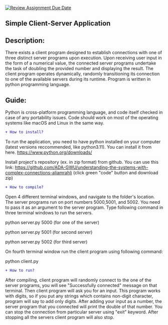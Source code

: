 [![Review Assignment Due Date](https://classroom.github.com/assets/deadline-readme-button-24ddc0f5d75046c5622901739e7c5dd533143b0c8e959d652212380cedb1ea36.svg)](https://classroom.github.com/a/Bp585G7b)

## Simple Client-Server Application

## Description: 

There exists a client program designed to establish connections with one of three distinct server programs upon execution. Upon receiving user input in the form of a numerical value, the connected server programs undertake the task of doubling the provided number and displaying the result. The client program operates dynamically, randomly transitioning its connection to one of the available servers during its runtime. Program is written in python programming language.

## Guide:

Python is cross-platform programming language, and code itself checked in case of any portability issues. Code should work on most of the operating systems like macOS and Linux in the same way. 

```diff 
+ How to install? 
```

To run the application, you need to have python installed on your computer (latest versions reccommended, like python3.11). You can install it from here. https://www.python.org/downloads/

Install project's repository (ex. in zip format) from github. You can use this link:  https://github.com/ADA-GWU/understanding-the-systems-with-complex-connections-aliamrahli
(click green "code" button and download zip)


```diff 
+ How to compile?
```

Open 4 different terminal windows, and navigate to the folder's location. The server programs run on port numbers 5000,5001, and 5002. You need to pass it as an argument to the server program. Type following command in three terminal windows to run the servers.

python server.py 5000 (for one of the server)

python server.py 5001 (for second server)

python server.py 5002 (for third server)

On fourth terminal window run the client program using following command:

python client.py

```diff 
+ How to run?
```

After compiling, client program will randomly connect to the one of the server programs, you will see "Successfully connected" message on that terminal. Then client program will ask you for an input. This program works with digits, so if you put any strings which contains non-digit character, program will say to add only digits. After adding your input as a number, the server program that you connected will print the double of that number. You can stop the connection from particular server using "exit" keyword. After stopping all the servers client program will also stop. 










